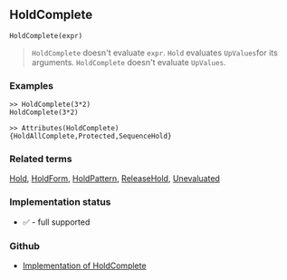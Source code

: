 ## HoldComplete

```
HoldComplete(expr)
```

> `HoldComplete` doesn't evaluate `expr`. `Hold` evaluates `UpValues`for its arguments. `HoldComplete` doesn't evaluate `UpValues`.
 

### Examples

``` 
>> HoldComplete(3*2)
HoldComplete(3*2) 

>> Attributes(HoldComplete)
{HoldAllComplete,Protected,SequenceHold}
```

### Related terms 
[Hold](Hold.md), [HoldForm](HoldForm.md), [HoldPattern](HoldPattern.md), [ReleaseHold](ReleaseHold.md), [Unevaluated](Unevaluated.md)

### Implementation status

* &#x2705; - full supported

### Github

* [Implementation of HoldComplete](https://github.com/axkr/symja_android_library/blob/master/symja_android_library/matheclipse-core/src/main/java/org/matheclipse/core/builtin/PatternMatching.java#L767) 

